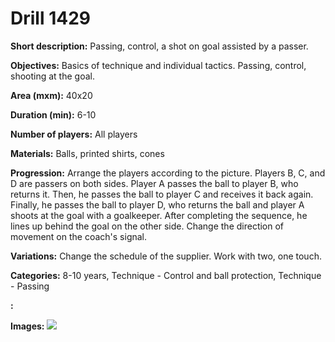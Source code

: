 # Drill 1429

**Short description:**
Passing, control, a shot on goal assisted by a passer.

**Objectives:**
Basics of technique and individual tactics. Passing, control, shooting at the goal.

**Area (mxm):**
40x20

**Duration (min):**
6-10

**Number of players:**
All players

**Materials:**
Balls, printed shirts, cones

**Progression:**
Arrange the players according to the picture. Players B, C, and D are passers on both sides. Player A passes the ball to player B, who returns it. Then, he passes the ball to player C and receives it back again. Finally, he passes the ball to player D, who returns the ball and player A shoots at the goal with a goalkeeper. After completing the sequence, he lines up behind the goal on the other side. Change the direction of movement on the coach's signal.

**Variations:**
Change the schedule of the supplier. Work with two, one touch.

**Categories:**
8-10 years, Technique - Control and ball protection, Technique - Passing

**:**


**Images:**
![](https://www.coachingfutsal.com/\images\7db01960-e664-456b-a561-e2eba10063c2_233.png)

